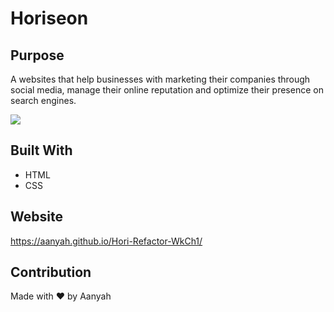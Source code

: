 # Horiseon

## Purpose
A websites that help businesses with marketing their companies through social media, manage their online reputation and optimize their presence on search engines.

![](assets/images/Horiseon.png)
## Built With
* HTML
* CSS

## Website
https://aanyah.github.io/Hori-Refactor-WkCh1/

## Contribution
Made with ❤️ by Aanyah